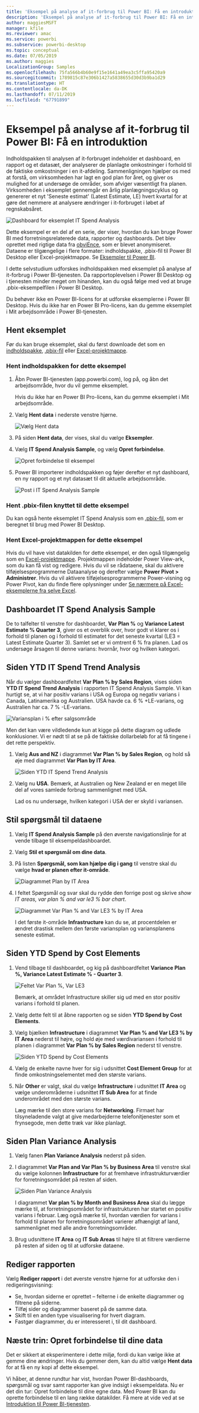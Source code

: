 ```yaml
---
title: 'Eksempel på analyse af it-forbrug til Power BI: Få en introduktion'
description: 'Eksempel på analyse af it-forbrug til Power BI: Få en introduktion'
author: maggiesMSFT
manager: kfile
ms.reviewer: amac
ms.service: powerbi
ms.subservice: powerbi-desktop
ms.topic: conceptual
ms.date: 07/05/2019
ms.author: maggies
LocalizationGroup: Samples
ms.openlocfilehash: 75fa566b4b60e9f15e1641a49ea3c5ffa95420a9
ms.sourcegitcommit: 1789815c87e306b1427a5838655d30d3b9ba1d29
ms.translationtype: HT
ms.contentlocale: da-DK
ms.lasthandoff: 07/11/2019
ms.locfileid: "67791899"
---
```

# <a name="it-spend-analysis-sample-for-power-bi-take-a-tour"></a>Eksempel på analyse af it-forbrug til Power BI: Få en introduktion

Indholdspakken til analysen af it-forbruget indeholder et dashboard, en rapport og et datasæt, der analyserer de planlagte omkostninger i forhold til de faktiske omkostninger i en it-afdeling. Sammenligningen hjælper os med at forstå, om virksomheden har lagt en god plan for året, og giver os mulighed for at undersøge de områder, som afviger væsentligt fra planen. Virksomheden i eksemplet gennemgår en årlig planlægningscyklus og genererer et nyt 'Seneste estimat' (Latest Estimate, LE) hvert kvartal for at gøre det nemmere at analysere ændringer i it-forbruget i løbet af regnskabsåret.

![Dashboard for eksemplet IT Spend Analysis](media/sample-it-spend/it1.png)

Dette eksempel er en del af en serie, der viser, hvordan du kan bruge Power BI med forretningsrelaterede data, rapporter og dashboards. Det blev oprettet med rigtige data fra [obviEnce](http://www.obvience.com/), som er blevet anonymiseret. Dataene er tilgængelige i flere formater: indholdspakke, .pbix-fil til Power BI Desktop eller Excel-projektmappe. Se [Eksempler til Power BI](sample-datasets.md). 

I dette selvstudium udforskes indholdspakken med eksemplet på analyse af it-forbrug i Power BI-tjenesten. Da rapportoplevelsen i Power BI Desktop og i tjenesten minder meget om hinanden, kan du også følge med ved at bruge .pbix-eksempelfilen i Power BI Desktop. 

Du behøver ikke en Power BI-licens for at udforske eksemplerne i Power BI Desktop. Hvis du ikke har en Power BI Pro-licens, kan du gemme eksemplet i Mit arbejdsområde i Power BI-tjenesten. 

## <a name="get-the-sample"></a>Hent eksemplet

 Før du kan bruge eksemplet, skal du først downloade det som en [indholdspakke](#get-the-content-pack-for-this-sample), [.pbix-fil](#get-the-pbix-file-for-this-sample) eller [Excel-projektmappe](#get-the-excel-workbook-for-this-sample).

### <a name="get-the-content-pack-for-this-sample"></a>Hent indholdspakken for dette eksempel

1. Åbn Power BI-tjenesten (app.powerbi.com), log på, og åbn det arbejdsområde, hvor du vil gemme eksemplet.

   Hvis du ikke har en Power BI Pro-licens, kan du gemme eksemplet i Mit arbejdsområde.

2. Vælg **Hent data** i nederste venstre hjørne.
   
   ![Vælg Hent data](media/sample-datasets/power-bi-get-data.png)
3. På siden **Hent data**, der vises, skal du vælge **Eksempler**.
   
4. Vælg **IT Spend Analysis Sample**, og vælg **Opret forbindelse**.  
  
   ![Opret forbindelse til eksempel](media/sample-it-spend/it-connect.png)
   
5. Power BI importerer indholdspakken og føjer derefter et nyt dashboard, en ny rapport og et nyt datasæt til dit aktuelle arbejdsområde.
   
   ![Post i IT Spend Analysis Sample](media/sample-it-spend/it-spend-analysis-sample-entry.png)
  
### <a name="get-the-pbix-file-for-this-sample"></a>Hent .pbix-filen knyttet til dette eksempel

Du kan også hente eksemplet IT Spend Analysis som en [.pbix-fil](http://download.microsoft.com/download/E/9/8/E98CEB6D-CEBB-41CF-BA2B-1A1D61B27D87/IT%20Spend%20Analysis%20Sample%20PBIX.pbix), som er beregnet til brug med Power BI Desktop.

### <a name="get-the-excel-workbook-for-this-sample"></a>Hent Excel-projektmappen for dette eksempel

Hvis du vil have vist datakilden for dette eksempel, er den også tilgængelig som en [Excel-projektmappe](http://go.microsoft.com/fwlink/?LinkId=529783). Projektmappen indeholder Power View-ark, som du kan få vist og redigere. Hvis du vil se rådataene, skal du aktivere tilføjelsesprogrammerne Dataanalyse og derefter vælge **Power Pivot > Administrer**. Hvis du vil aktivere tilføjelsesprogrammerne Power-visning og Power Pivot, kan du finde flere oplysninger under [Se nærmere på Excel-eksemplerne fra selve Excel](sample-datasets.md#optional-take-a-look-at-the-excel-samples-from-inside-excel-itself).

## <a name="it-spend-analysis-sample-dashboard"></a>Dashboardet IT Spend Analysis Sample
De to talfelter til venstre for dashboardet, **Var Plan %** og **Variance Latest Estimate % Quarter 3**, giver os et overblik over, hvor godt vi klarer os i forhold til planen og i forhold til estimatet for det seneste kvartal (LE3 = Latest Estimate Quarter 3). Samlet set er vi omtrent 6 % fra planen. Lad os undersøge årsagen til denne varians: hvornår, hvor og hvilken kategori.

## <a name="ytd-it-spend-trend-analysis-page"></a>Siden YTD IT Spend Trend Analysis
Når du vælger dashboardfeltet **Var Plan % by Sales Region**, vises siden **YTD IT Spend Trend Analysis** i rapporten IT Spend Analysis Sample. Vi kan hurtigt se, at vi har positiv varians i USA og Europa og negativ varians i Canada, Latinamerika og Australien. USA havde ca. 6 % +LE-varians, og Australien har ca. 7 % -LE-varians.

![Variansplan i % efter salgsområde](media/sample-it-spend/it2.png)

Men det kan være vildledende kun at kigge på dette diagram og udlede konklusioner. Vi er nødt til at se på de faktiske dollarbeløb for at få tingene i det rette perspektiv.

1. Vælg **Aus and NZ** i diagrammet **Var Plan % by Sales Region**, og hold så øje med diagrammet **Var Plan by IT Area**.

   ![Siden YTD IT Spend Trend Analysis](media/sample-it-spend/it3.png)
2. Vælg nu **USA**. Bemærk, at Australien og New Zealand er en meget lille del af vores samlede forbrug sammenlignet med USA.

    Lad os nu undersøge, hvilken kategori i USA der er skyld i variansen.

## <a name="ask-questions-of-the-data"></a>Stil spørgsmål til dataene
1. Vælg **IT Spend Analysis Sample** på den øverste navigationslinje for at vende tilbage til eksempeldashboardet.
2. Vælg **Stil et spørgsmål om dine data**.
3. På listen **Spørgsmål, som kan hjælpe dig i gang** til venstre skal du vælge **hvad er planen efter it-område**.

   ![Diagrammet Plan by IT Area](media/sample-it-spend/it-area-chart.png)

4. I feltet Spørgsmål og svar skal du rydde den forrige post og skrive *show IT areas, var plan % and var le3 % bar chart*.

   ![Diagrammet Var Plan % and Var LE3 % by IT Area](media/sample-it-spend/it4.png)

   I det første it-område **Infrastructure** kan du se, at procentdelen er ændret drastisk mellem den første variansplan og variansplanens seneste estimat.

## <a name="ytd-spend-by-cost-elements-page"></a>Siden YTD Spend by Cost Elements

1. Vend tilbage til dashboardet, og kig på dashboardfeltet **Variance Plan %, Variance Latest Estimate % - Quarter 3**.

   ![Feltet Var Plan %, Var LE3](media/sample-it-spend/it5.png)

   Bemærk, at området Infrastructure skiller sig ud med en stor positiv varians i forhold til planen.

1. Vælg dette felt til at åbne rapporten og se siden **YTD Spend by Cost Elements**.
2. Vælg bjælken **Infrastructure** i diagrammet **Var Plan % and Var LE3 % by IT Area** nederst til højre, og hold øje med værdivariansen i forhold til planen i diagrammet **Var Plan % by Sales Region** nederst til venstre.

    ![Siden YTD Spend by Cost Elements](media/sample-it-spend/it6.png)
3. Vælg de enkelte navne hver for sig i udsnittet **Cost Element Group** for at finde omkostningselementet med den største varians.
4. Når **Other** er valgt, skal du vælge **Infrastructure** i udsnittet **IT Area** og vælge underområderne i udsnittet **IT Sub Area** for at finde underområdet med den største varians.  

   Læg mærke til den store varians for **Networking**. Firmaet har tilsyneladende valgt at give medarbejderne telefonitjenester som et frynsegode, men dette træk var ikke planlagt.

## <a name="plan-variance-analysis-page"></a>Siden Plan Variance Analysis

1. Vælg fanen **Plan Variance Analysis** nederst på siden.

2. I diagrammet **Var Plan and Var Plan % by Business Area** til venstre skal du vælge kolonnen **Infrastructure** for at fremhæve infrastrukturværdier for forretningsområdet på resten af siden.

    ![Siden Plan Variance Analysis](media/sample-it-spend/it7.png)

   I diagrammet **Var plan % by Month and Business Area** skal du lægge mærke til, at forretningsområdet for infrastrukturen har startet en positiv varians i februar. Læg også mærke til, hvordan værdien for varians i forhold til planen for forretningsområdet varierer afhængigt af land, sammenlignet med alle andre forretningsområder. 

3. Brug udsnittene **IT Area** og **IT Sub Areas** til højre til at filtrere værdierne på resten af siden og til at udforske dataene. 

## <a name="edit-the-report"></a>Rediger rapporten
Vælg **Rediger rapport** i det øverste venstre hjørne for at udforske den i redigeringsvisning:

* Se, hvordan siderne er oprettet – felterne i de enkelte diagrammer og filtrene på siderne.
* Tilføj sider og diagrammer baseret på de samme data.
* Skift til en anden type visualisering for hvert diagram.
* Fastgør diagrammer, du er interesseret i, til dit dashboard.

## <a name="next-steps-connect-to-your-data"></a>Næste trin: Opret forbindelse til dine data
Det er sikkert at eksperimentere i dette miljø, fordi du kan vælge ikke at gemme dine ændringer. Hvis du gemmer dem, kan du altid vælge **Hent data** for at få en ny kopi af dette eksempel.

Vi håber, at denne rundtur har vist, hvordan Power BI-dashboards, spørgsmål og svar samt rapporter kan give indsigt i eksempeldata. Nu er det din tur: Opret forbindelse til dine egne data. Med Power BI kan du oprette forbindelse til en lang række datakilder. Få mere at vide ved at se [Introduktion til Power BI-tjenesten](service-get-started.md).

